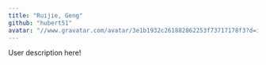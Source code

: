 ```yaml
---
title: "Ruijie, Geng"
github: "hubert51"
avatar: "//www.gravatar.com/avatar/3e1b1932c261882862253f73717178f3?d=identicon"
---
```


User description here!
